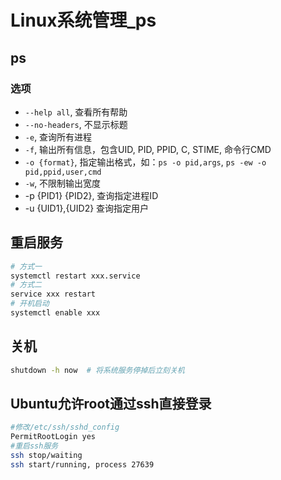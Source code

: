 # Linux系统管理_ps

## ps

### 选项

- `--help all`, 查看所有帮助
- `--no-headers`, 不显示标题
- `-e`, 查询所有进程
- `-f`, 输出所有信息，包含UID, PID, PPID, C, STIME, 命令行CMD
- `-o {format}`, 指定输出格式，如：`ps -o pid,args`, `ps -ew -o pid,ppid,user,cmd`
- `-w`, 不限制输出宽度
- -p {PID1} {PID2}, 查询指定进程ID
- -u {UID1},{UID2} 查询指定用户


## 重启服务

```bash
# 方式一
systemctl restart xxx.service
# 方式二
service xxx restart
# 开机启动
systemctl enable xxx
```


## 关机

```bash
shutdown -h now  # 将系统服务停掉后立刻关机
```


## Ubuntu允许root通过ssh直接登录

```bash
#修改/etc/ssh/sshd_config
PermitRootLogin yes
#重启ssh服务
ssh stop/waiting
ssh start/running, process 27639
```

